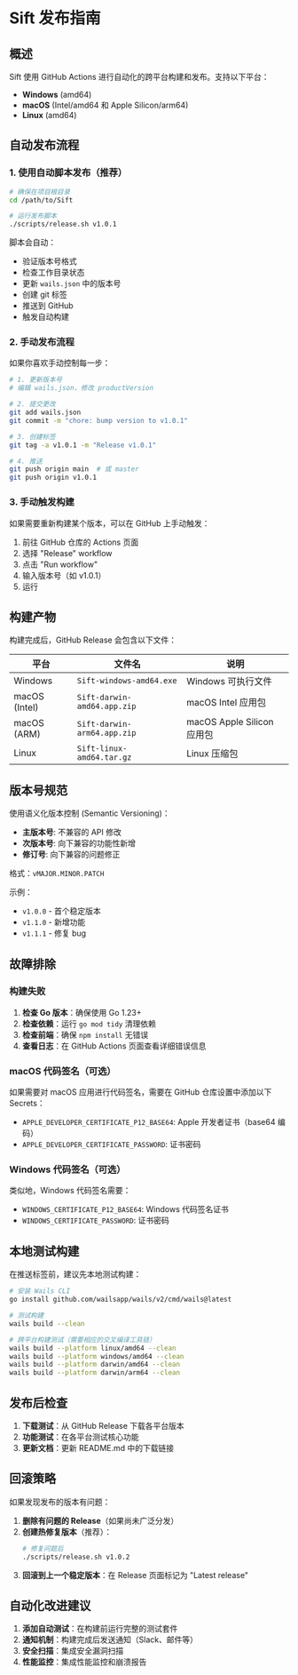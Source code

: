 # Sift 发布指南

## 概述

Sift 使用 GitHub Actions 进行自动化的跨平台构建和发布。支持以下平台：

- **Windows** (amd64)
- **macOS** (Intel/amd64 和 Apple Silicon/arm64)
- **Linux** (amd64)

## 自动发布流程

### 1. 使用自动脚本发布（推荐）

```bash
# 确保在项目根目录
cd /path/to/Sift

# 运行发布脚本
./scripts/release.sh v1.0.1
```

脚本会自动：
- 验证版本号格式
- 检查工作目录状态
- 更新 `wails.json` 中的版本号
- 创建 git 标签
- 推送到 GitHub
- 触发自动构建

### 2. 手动发布流程

如果你喜欢手动控制每一步：

```bash
# 1. 更新版本号
# 编辑 wails.json，修改 productVersion

# 2. 提交更改
git add wails.json
git commit -m "chore: bump version to v1.0.1"

# 3. 创建标签
git tag -a v1.0.1 -m "Release v1.0.1"

# 4. 推送
git push origin main  # 或 master
git push origin v1.0.1
```

### 3. 手动触发构建

如果需要重新构建某个版本，可以在 GitHub 上手动触发：

1. 前往 GitHub 仓库的 Actions 页面
2. 选择 "Release" workflow
3. 点击 "Run workflow"
4. 输入版本号（如 v1.0.1）
5. 运行

## 构建产物

构建完成后，GitHub Release 会包含以下文件：

| 平台 | 文件名 | 说明 |
|------|--------|------|
| Windows | `Sift-windows-amd64.exe` | Windows 可执行文件 |
| macOS (Intel) | `Sift-darwin-amd64.app.zip` | macOS Intel 应用包 |
| macOS (ARM) | `Sift-darwin-arm64.app.zip` | macOS Apple Silicon 应用包 |
| Linux | `Sift-linux-amd64.tar.gz` | Linux 压缩包 |

## 版本号规范

使用语义化版本控制 (Semantic Versioning)：

- **主版本号**: 不兼容的 API 修改
- **次版本号**: 向下兼容的功能性新增
- **修订号**: 向下兼容的问题修正

格式：`vMAJOR.MINOR.PATCH`

示例：
- `v1.0.0` - 首个稳定版本
- `v1.1.0` - 新增功能
- `v1.1.1` - 修复 bug

## 故障排除

### 构建失败

1. **检查 Go 版本**：确保使用 Go 1.23+
2. **检查依赖**：运行 `go mod tidy` 清理依赖
3. **检查前端**：确保 `npm install` 无错误
4. **查看日志**：在 GitHub Actions 页面查看详细错误信息

### macOS 代码签名（可选）

如果需要对 macOS 应用进行代码签名，需要在 GitHub 仓库设置中添加以下 Secrets：

- `APPLE_DEVELOPER_CERTIFICATE_P12_BASE64`: Apple 开发者证书（base64 编码）
- `APPLE_DEVELOPER_CERTIFICATE_PASSWORD`: 证书密码

### Windows 代码签名（可选）

类似地，Windows 代码签名需要：

- `WINDOWS_CERTIFICATE_P12_BASE64`: Windows 代码签名证书
- `WINDOWS_CERTIFICATE_PASSWORD`: 证书密码

## 本地测试构建

在推送标签前，建议先本地测试构建：

```bash
# 安装 Wails CLI
go install github.com/wailsapp/wails/v2/cmd/wails@latest

# 测试构建
wails build --clean

# 跨平台构建测试（需要相应的交叉编译工具链）
wails build --platform linux/amd64 --clean
wails build --platform windows/amd64 --clean
wails build --platform darwin/amd64 --clean
wails build --platform darwin/arm64 --clean
```

## 发布后检查

1. **下载测试**：从 GitHub Release 下载各平台版本
2. **功能测试**：在各平台测试核心功能
3. **更新文档**：更新 README.md 中的下载链接

## 回滚策略

如果发现发布的版本有问题：

1. **删除有问题的 Release**（如果尚未广泛分发）
2. **创建热修复版本**（推荐）：
   ```bash
   # 修复问题后
   ./scripts/release.sh v1.0.2
   ```
3. **回滚到上一个稳定版本**：在 Release 页面标记为 "Latest release"

## 自动化改进建议

1. **添加自动测试**：在构建前运行完整的测试套件
2. **通知机制**：构建完成后发送通知（Slack、邮件等）
3. **安全扫描**：集成安全漏洞扫描
4. **性能监控**：集成性能监控和崩溃报告 